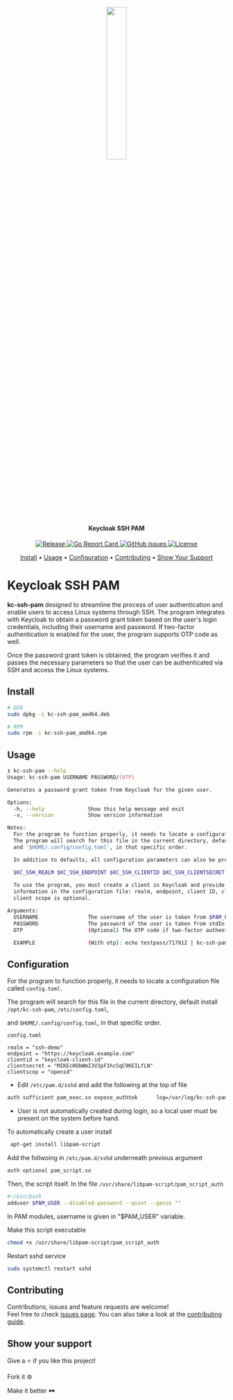 <h2 align="center">
  <br>
  <p align="center"><img width=30% src="https://raw.githubusercontent.com/kha7iq/kc-ssh-pam/master/.github/img/logo.png"></p>
</h2>

<h4 align="center">Keycloak SSH PAM</h4>

<p align="center">
   <a href="https://github.com/kha7iq/kc-ssh-pam/releases">
   <img alt="Release" src="https://img.shields.io/github/v/release/kha7iq/kc-ssh-pam">
   <a href="https://goreportcard.com/report/github.com/kha7iq/kc-ssh-pam">
   <img alt="Go Report Card" src="https://goreportcard.com/badge/github.com/kha7iq/kc-ssh-pam">
   <a href="https://github.com/kha7iq/kc-ssh-pam/issues">
   <img alt="GitHub issues" src="https://img.shields.io/github/issues/kha7iq/kc-ssh-pam?style=flat-square&logo=github&logoColor=white">
   <a href="https://github.com/kha7iq/kc-ssh-pam/blob/master/LICENSE.md">
   <img alt="License" src="https://img.shields.io/github/license/kha7iq/kc-ssh-pam">

</p>

<p align="center">
  <a href="#install">Install</a> •
  <a href="#usage">Usage</a> •
  <a href="#configuration">Configuration</a> •
  <a href="#contributing">Contributing</a> •
  <a href="#show-your-support">Show Your Support</a>
</p>

# Keycloak SSH PAM

**kc-ssh-pam** designed to streamline the process of user authentication and enable users to access Linux systems through SSH. The program integrates with Keycloak to obtain a password grant token based on the user's login credentials, including their username and password. If two-factor authentication is enabled for the user, the program supports OTP code as well.

Once the password grant token is obtained, the program verifies it and passes the necessary parameters so that the user can be authenticated via SSH and access the Linux systems.

## Install

```bash
# DEB
sudo dpkg -i kc-ssh-pam_amd64.deb

# RPM
sudo rpm -i kc-ssh-pam_amd64.rpm

```

## Usage
```bash
❯ kc-ssh-pam --help
Usage: kc-ssh-pam USERNAME PASSWORD/[OTP]

Generates a password grant token from Keycloak for the given user.

Options:
  -h, --help              Show this help message and exit
  -v, --version           Show version information

Notes:
  For the program to function properly, it needs to locate a configuration file called 'config.toml'.
  The program will search for this file in the current directory, default install '/opt/kc-ssh-pam', '/etc/config.toml',
  and '$HOME/.config/config.toml', in that specific order.

  In addition to defaults, all configuration parameters can also be provided through environment variables.

  $KC_SSH_REALM $KC_SSH_ENDPOINT $KC_SSH_CLIENTID $KC_SSH_CLIENTSECRET $KC_SSH_CLIENTSCOPE
  
  To use the program, you must create a client in Keycloak and provide the following 
  information in the configuration file: realm, endpoint, client ID, client secret, and 
  client scope is optional.

Arguments:
  USERNAME                The username of the user is taken from $PAM_USER environment variable
  PASSWORD                The password of the user is taken from stdIn
  OTP                     (Optional) The OTP code if two-factor authentication is enabled i.e (password/otp)

  EXAMPLE                 (With otp): echo testpass/717912 | kc-ssh-pam (Only Password): echo testpass | kc-ssh-pam
```

## Configuration
  For the program to function properly, it needs to locate a configuration file called `config.toml`.

  The program will search for this file in the current directory, default install `/opt/kc-ssh-pam`, `/etc/config.toml`,

  and `$HOME/.config/config.toml`, in that specific order.
  
`config.toml`
  ```
realm = "ssh-demo"
endpoint = "https://keycloak.example.com"
clientid = "keycloak-client-id"
clientsecret = "MIKEcHObWmI3V3pF1hcSqC9KEILfLN"
clientscop = "openid"

  ```
* Edit `/etc/pam.d/sshd` and add the following at the top of file
```bash
auth sufficient pam_exec.so expose_authtok      log=/var/log/kc-ssh-pam.log     /opt/kc-ssh-pam/kc-ssh-pam
```
- User is not automatically created during login, so a local user must be present on the system before hand.

To automatically create a user install 
```bash
 apt-get install libpam-script
```
Add the follwoing in `/etc/pam.d/sshd` underneath previous argument
```bash
auth optional pam_script.so
```

Then, the script itself. In the file `/usr/share/libpam-script/pam_script_auth`
```bash
#!/bin/bash
adduser $PAM_USER --disabled-password --quiet --gecos ""
```
In PAM modules, username is given in "$PAM_USER" variable.

Make this script executable
```bash
chmod +x /usr/share/libpam-script/pam_script_auth 
```
Restart sshd service
```bash
sudo systemctl restart sshd
```

## Contributing

Contributions, issues and feature requests are welcome!<br/>Feel free to check
[issues page](https://github.com/kha7iq/kc-ssh-pam/issues). You can also take a look
at the [contributing guide](https://github.com/kha7iq/kc-ssh-pam/blob/master/CONTRIBUTING.md).

## Show your support

Give a ⭐️  if you like this project!

Fork it ⚙️

Make it better 🕶️